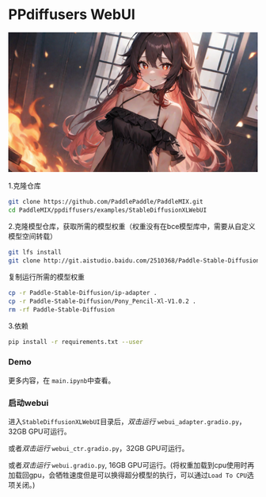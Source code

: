 # PPdiffusers WebUI

![](./static/image_hutao.png)

1.克隆仓库

```bash
git clone https://github.com/PaddlePaddle/PaddleMIX.git
cd PaddleMIX/ppdiffusers/examples/StableDiffusionXLWebUI
```

2.克隆模型仓库，获取所需的模型权重（权重没有在bce模型库中，需要从自定义模型空间转载）

```bash
git lfs install
git clone http://git.aistudio.baidu.com/2510368/Paddle-Stable-Diffusion.git
```

复制运行所需的模型权重

```bash
cp -r Paddle-Stable-Diffusion/ip-adapter .
cp -r Paddle-Stable-Diffusion/Pony_Pencil-Xl-V1.0.2 .
rm -rf Paddle-Stable-Diffusion
```

3.依赖

```bash
pip install -r requirements.txt --user
```

### Demo

更多内容，在 `main.ipynb`中查看。


### 启动webui

进入`StableDiffusionXLWebUI`目录后，*双击运行* `webui_adapter.gradio.py`，32GB GPU可运行。

或者*双击运行* `webui_ctr.gradio.py`，32GB GPU可运行。

或者*双击运行* `webui.gradio.py`, 16GB GPU可运行。(将权重加载到cpu使用时再加载回gpu，会牺牲速度但是可以换得超分模型的执行，可以通过`Load To CPU`选项关闭。)
